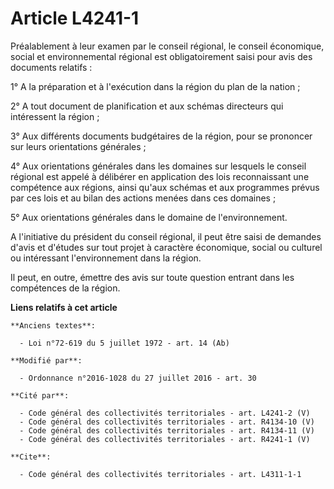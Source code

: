 # Article L4241-1

Préalablement à leur examen par le conseil régional, le conseil économique, social et environnemental régional est
obligatoirement saisi pour avis des documents relatifs : 

1° A la préparation et à l'exécution dans la région du plan de la nation ; 

2° A tout document de planification et aux schémas directeurs qui intéressent la région ; 

3° Aux différents documents budgétaires de la région, pour se prononcer sur leurs orientations générales ; 

4° Aux orientations générales dans les domaines sur lesquels le conseil régional est appelé à délibérer en application des
lois reconnaissant une compétence aux régions, ainsi qu'aux schémas et aux programmes prévus par ces lois et au bilan des
actions menées dans ces domaines ; 

5° Aux orientations générales dans le domaine de l'environnement.

A l'initiative du président du conseil régional, il peut être saisi de demandes d'avis et d'études sur tout projet à
caractère économique, social ou culturel ou intéressant l'environnement dans la région. 

Il peut, en outre, émettre des avis sur toute question entrant dans les compétences de la région.

**Liens relatifs à cet article**

	**Anciens textes**:

	  - Loi n°72-619 du 5 juillet 1972 - art. 14 (Ab)

	**Modifié par**:

	  - Ordonnance n°2016-1028 du 27 juillet 2016 - art. 30

	**Cité par**:

	  - Code général des collectivités territoriales - art. L4241-2 (V)
	  - Code général des collectivités territoriales - art. R4134-10 (V)
	  - Code général des collectivités territoriales - art. R4134-11 (V)
	  - Code général des collectivités territoriales - art. R4241-1 (V)

	**Cite**:

	  - Code général des collectivités territoriales - art. L4311-1-1

